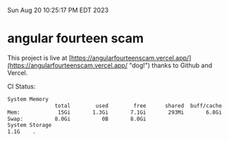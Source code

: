 Sun Aug 20 10:25:17 PM EDT 2023

# angular fourteen scam


This project is live at [https://angularfourteenscam.vercel.app/](https://angularfourteenscam.vercel.app/ "dog!") thanks to Github and Vercel.

CI Status: 

```bash
System Memory
               total        used        free      shared  buff/cache   available
Mem:            15Gi       1.3Gi       7.1Gi       293Mi       6.8Gi        13Gi
Swap:          8.0Gi          0B       8.0Gi
System Storage
1.1G	.
```
